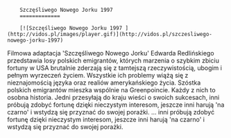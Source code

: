 
        Szczęśliwego Nowego Jorku 1997 
        =============
        
        [![Szczęśliwego Nowego Jorku 1997 ](http://vidos.pl/images/player.gif)](http://vidos.pl/szczesliwego-nowego-jorku-1997)
        
        
 Filmowa adaptacja 'Szczęśliwego Nowego Jorku' Edwarda Redlińskiego przedstawia losy polskich emigrantów, których marzenia o szybkim zbiciu fortuny w USA brutalnie zderzają się z tamtejszą rzeczywistością, ubogim i pełnym wyrzeczeń życiem. Wszystkie ich problemy wiążą się z nieznajomością języka oraz realiów amerykańskiego życia. Szóstka polskich emigrantów mieszka wspólnie na Greenpoincie. Każdy z nich to osobna historia. Jedni przesyłają do kraju wieści o swoich sukcesach, inni próbują zdobyć fortunę dzięki nieczystym interesom, jeszcze inni harują 'na czarno' i wstydzą się przyznać do swojej porażki.   ... inni próbują zdobyć fortunę dzięki nieczystym interesom, jeszcze inni harują 'na czarno' i wstydzą się przyznać do swojej porażki.
    
